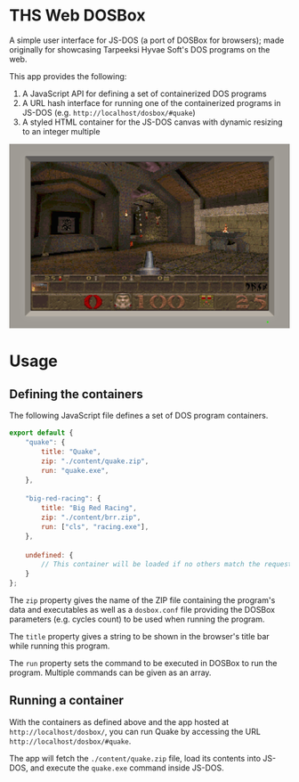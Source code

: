 # THS Web DOSBox

A simple user interface for JS-DOS (a port of DOSBox for browsers); made originally for showcasing Tarpeeksi Hyvae Soft's DOS programs on the web.

This app provides the following:
1. A JavaScript API for defining a set of containerized DOS programs 
2. A URL hash interface for running one of the containerized programs in JS-DOS (e.g. `http://localhost/dosbox/#quake`)
3. A styled HTML container for the JS-DOS canvas with dynamic resizing to an integer multiple

![](./screenshots/ths-web-dosbox-1.png)

# Usage

## Defining the containers

The following JavaScript file defines a set of DOS program containers.

```javascript
export default {
    "quake": {
        title: "Quake",
        zip: "./content/quake.zip",
        run: "quake.exe",
    },

    "big-red-racing": {
        title: "Big Red Racing",
        zip: "./content/brr.zip",
        run: ["cls", "racing.exe"],
    },

    undefined: {
        // This container will be loaded if no others match the request. 
    }
};
```

The `zip` property gives the name of the ZIP file containing the program's data and executables as well as a `dosbox.conf` file providing the DOSBox parameters (e.g. cycles count) to be used when running the program.

The `title` property gives a string to be shown in the browser's title bar while running this program.

The `run` property sets the command to be executed in DOSBox to run the program. Multiple commands can be given as an array.

## Running a container

With the containers as defined above and the app hosted at `http://localhost/dosbox/`, you can run Quake by accessing the URL `http://localhost/dosbox/#quake`.

The app will fetch the `./content/quake.zip` file, load its contents into JS-DOS, and execute the `quake.exe` command inside JS-DOS.
